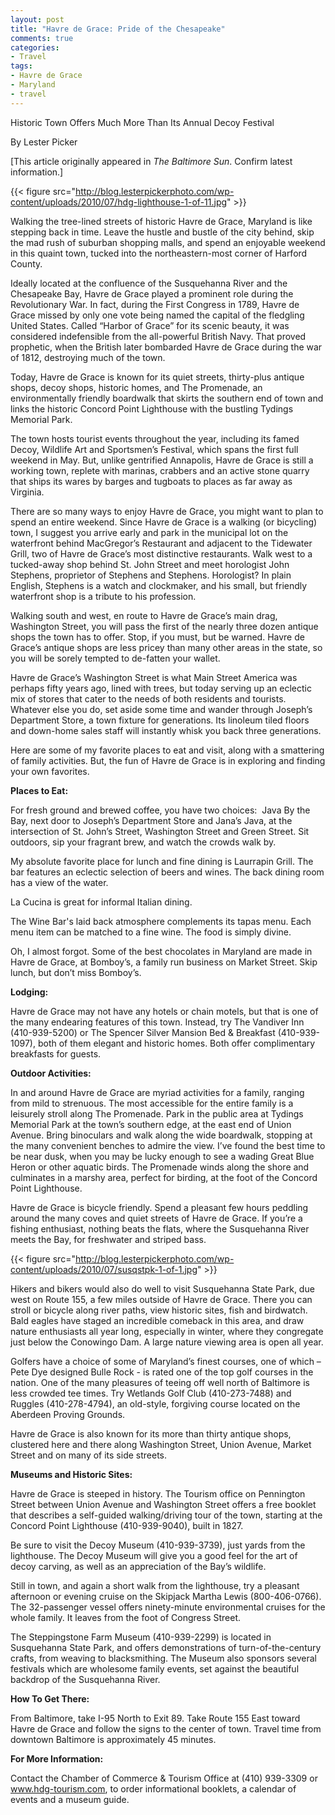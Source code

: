 ```yaml
---
layout: post
title: "Havre de Grace: Pride of the Chesapeake"
comments: true
categories:
- Travel
tags:
- Havre de Grace
- Maryland
- travel
---
```

Historic Town Offers Much More Than Its Annual Decoy Festival

By Lester Picker

[This article originally appeared in <em>The Baltimore Sun</em>. Confirm latest information.]

{{< figure src="http://blog.lesterpickerphoto.com/wp-content/uploads/2010/07/hdg-lighthouse-1-of-11.jpg" >}}

Walking the tree-lined streets of historic Havre de Grace, Maryland is like stepping back in time. Leave the hustle and bustle of the city behind, skip the mad rush of suburban shopping malls, and spend an enjoyable weekend in this quaint town, tucked into the northeastern-most corner of Harford County.

Ideally located at the confluence of the Susquehanna River and the Chesapeake Bay, Havre de Grace played a prominent role during the Revolutionary War. In fact, during the First Congress in 1789, Havre de Grace missed by only one vote being named the capital of the fledgling United States. Called “Harbor of Grace” for its scenic beauty, it was considered indefensible from the all-powerful British Navy. That proved prophetic, when the British later bombarded Havre de Grace during the war of 1812, destroying much of the town.

Today, Havre de Grace is known for its quiet streets, thirty-plus antique shops, decoy shops, historic homes, and The Promenade, an environmentally friendly boardwalk that skirts the southern end of town and links the historic Concord Point Lighthouse with the bustling Tydings Memorial Park.

The town hosts tourist events throughout the year, including its famed Decoy, Wildlife Art and Sportsmen’s Festival, which spans the first full weekend in May. But, unlike gentrified Annapolis, Havre de Grace is still a working town, replete with marinas, crabbers and an active stone quarry that ships its wares by barges and tugboats to places as far away as Virginia.

There are so many ways to enjoy Havre de Grace, you might want to plan to spend an entire weekend. Since Havre de Grace is a walking (or bicycling) town, I suggest you arrive early and park in the municipal lot on the waterfront behind MacGregor’s Restaurant and adjacent to the Tidewater Grill, two of Havre de Grace’s most distinctive restaurants. Walk west to a tucked-away shop behind St. John Street and meet horologist John Stephens, proprietor of Stephens and Stephens. Horologist? In plain English, Stephens is a watch and clockmaker, and his small, but friendly waterfront shop is a tribute to his profession.

Walking south and west, en route to Havre de Grace’s main drag, Washington Street, you will pass the first of the nearly three dozen antique shops the town has to offer. Stop, if you must, but be warned. Havre de Grace’s antique shops are less pricey than many other areas in the state, so you will be sorely tempted to de-fatten your wallet.

Havre de Grace’s Washington Street is what Main Street America was perhaps fifty years ago, lined with trees, but today serving up an eclectic mix of stores that cater to the needs of both residents and tourists. Whatever else you do, set aside some time and wander through Joseph’s Department Store, a town fixture for generations. Its linoleum tiled floors and down-home sales staff will instantly whisk you back three generations.

Here are some of my favorite places to eat and visit, along with a smattering of family activities. But, the fun of Havre de Grace is in exploring and finding your own favorites.

<strong>Places to Eat:</strong>

For fresh ground and brewed coffee, you have two choices:  Java By the Bay, next door to Joseph’s Department Store and Jana’s Java, at the intersection of St. John’s Street, Washington Street and Green Street. Sit outdoors, sip your fragrant brew, and watch the crowds walk by.

My absolute favorite place for lunch and fine dining is Laurrapin Grill. The bar features an eclectic selection of beers and wines. The back dining room has a view of the water.

La Cucina is great for informal Italian dining.

The Wine Bar's laid back atmosphere complements its tapas menu. Each menu item can be matched to a fine wine. The food is simply divine. 

Oh, I almost forgot. Some of the best chocolates in Maryland are made in Havre de Grace, at Bomboy’s, a family run business on Market Street. Skip lunch, but don’t miss Bomboy’s.

<strong>Lodging:</strong>

Havre de Grace may not have any hotels or chain motels, but that is one of the many endearing features of this town. Instead, try The Vandiver Inn (410-939-5200) or The Spencer Silver Mansion Bed &amp; Breakfast (410-939-1097), both of them elegant and historic homes. Both offer complimentary breakfasts for guests.

<strong>Outdoor Activities:</strong>

In and around Havre de Grace are myriad activities for a family, ranging from mild to strenuous. The most accessible for the entire family is a leisurely stroll along The Promenade. Park in the public area at Tydings Memorial Park at the town’s southern edge, at the east end of Union Avenue. Bring binoculars and walk along the wide boardwalk, stopping at the many convenient benches to admire the view. I’ve found the best time to be near dusk, when you may be lucky enough to see a wading Great Blue Heron or other aquatic birds. The Promenade winds along the shore and culminates in a marshy area, perfect for birding, at the foot of the Concord Point Lighthouse.

Havre de Grace is bicycle friendly. Spend a pleasant few hours peddling around the many coves and quiet streets of Havre de Grace. If you’re a fishing enthusiast, nothing beats the flats, where the Susquehanna River meets the Bay, for freshwater and striped bass.

{{< figure src="http://blog.lesterpickerphoto.com/wp-content/uploads/2010/07/susqstpk-1-of-1.jpg" >}}

Hikers and bikers would also do well to visit Susquehanna State Park, due west on Route 155, a few miles outside of Havre de Grace. There you can stroll or bicycle along river paths, view historic sites, fish and birdwatch. Bald eagles have staged an incredible comeback in this area, and draw nature enthusiasts all year long, especially in winter, where they congregate just below the Conowingo Dam. A large nature viewing area is open all year.

Golfers have a choice of some of Maryland’s finest courses, one of which – Pete Dye designed Bulle Rock - is rated one of the top golf courses in the nation. One of the many pleasures of teeing off well north of Baltimore is less crowded tee times. Try Wetlands Golf Club (410-273-7488) and Ruggles (410-278-4794), an old-style, forgiving course located on the Aberdeen Proving Grounds.

Havre de Grace is also known for its more than thirty antique shops, clustered here and there along Washington Street, Union Avenue, Market Street and on many of its side streets.

<strong>Museums and Historic Sites:</strong>

Havre de Grace is steeped in history. The Tourism office on Pennington Street between Union Avenue and Washington Street offers a free booklet that describes a self-guided walking/driving tour of the town, starting at the Concord Point Lighthouse (410-939-9040), built in 1827.

Be sure to visit the Decoy Museum (410-939-3739), just yards from the lighthouse. The Decoy Museum will give you a good feel for the art of decoy carving, as well as an appreciation of the Bay’s wildlife.

Still in town, and again a short walk from the lighthouse, try a pleasant afternoon or evening cruise on the Skipjack Martha Lewis (800-406-0766). The 32-passenger vessel offers ninety-minute environmental cruises for the whole family. It leaves from the foot of Congress Street.

The Steppingstone Farm Museum (410-939-2299) is located in Susquehanna State Park, and offers demonstrations of turn-of-the-century crafts, from weaving to blacksmithing. The Museum also sponsors several festivals which are wholesome family events, set against the beautiful backdrop of the Susquehanna River.

<strong>How To Get There:</strong>

From Baltimore, take I-95 North to Exit 89. Take Route 155 East toward Havre de Grace and follow the signs to the center of town. Travel time from downtown Baltimore is approximately 45 minutes.

<strong>For More Information:</strong>

Contact the Chamber of Commerce &amp; Tourism Office at (410) 939-3309 or <a href="http://www.hdg-tourism.com/">www.hdg-tourism.com</a>, to order informational booklets, a calendar of events and a museum guide.